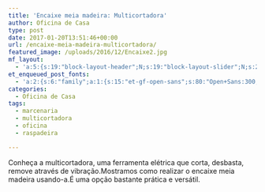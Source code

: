 ```yaml
---
title: 'Encaixe meia madeira: Multicortadora'
author: Oficina de Casa
type: post
date: 2017-01-20T13:51:46+00:00
url: /encaixe-meia-madeira-multicortadora/
featured_image: /uploads/2016/12/Encaixe2.jpg
mf_layout:
  - 'a:5:{s:19:"block-layout-header";N;s:19:"block-layout-slider";N;s:22:"block-layout-structure";s:10:"full-width";s:25:"block-layout-left_sidebar";s:18:"users-page-sidebar";s:26:"block-layout-right_sidebar";s:18:"users-page-sidebar";}'
et_enqueued_post_fonts:
  - 'a:2:{s:6:"family";a:1:{s:15:"et-gf-open-sans";s:80:"Open+Sans:300,300italic,regular,italic,600,600italic,700,700italic,800,800italic";}s:6:"subset";a:2:{i:0;s:5:"latin";i:1;s:9:"latin-ext";}}'
categories:
  - Oficina de Casa
tags:
  - marcenaria
  - multicortadora
  - oficina
  - raspadeira

---
```

Conheça a multicortadora, uma ferramenta elétrica que corta, desbasta, remove através de vibração.Mostramos como realizar o encaixe meia madeira usando-a.É uma opção bastante prática e versátil.